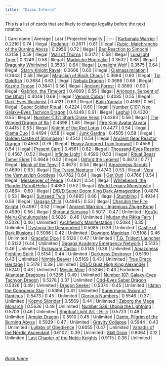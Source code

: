 ```yaml
---
title:  "Disco Inferno"
---
```


This is a list of cards that are likely to change legality before the next rotation.

| Card name | Average | Last | Projected legality |
| :-- |
[Karbonala Warrior](https://db.ygoprodeck.com/card/?search=Karbonala%20Warrior) | 0.2216 | 0.74 | Illegal |
[Rodenut](https://db.ygoprodeck.com/card/?search=Rodenut) | 0.2671 | 0.61 | Illegal |
[Rubic, Malebranche of the Burning Abyss](https://db.ygoprodeck.com/card/?search=Rubic,%20Malebranche%20of%20the%20Burning%20Abyss) | 0.2956 | 0.72 | Illegal |
[Bad Reaction to Simochi](https://db.ygoprodeck.com/card/?search=Bad%20Reaction%20to%20Simochi) | 0.3158 | 0.59 | Illegal |
[Wall of Thorns](https://db.ygoprodeck.com/card/?search=Wall%20of%20Thorns) | 0.3172 | 0.58 | Illegal |
[Lunalight Tiger](https://db.ygoprodeck.com/card/?search=Lunalight%20Tiger) | 0.3249 | 0.58 | Illegal |
[Madolche Hootcake](https://db.ygoprodeck.com/card/?search=Madolche%20Hootcake) | 0.3502 | 0.68 | Illegal |
[Dragunity Whirlwind](https://db.ygoprodeck.com/card/?search=Dragunity%20Whirlwind) | 0.3533 | 0.64 | Illegal |
[Lunalight Wolf](https://db.ygoprodeck.com/card/?search=Lunalight%20Wolf) | 0.3575 | 0.64 | Illegal |
[Starry Knight Rayel](https://db.ygoprodeck.com/card/?search=Starry%20Knight%20Rayel) | 0.3608 | 0.60 | Illegal |
[Ojamassimilation](https://db.ygoprodeck.com/card/?search=Ojamassimilation) | 0.3643 | 0.58 | Illegal |
[Magician of Black Chaos](https://db.ygoprodeck.com/card/?search=Magician%20of%20Black%20Chaos) | 0.3684 | 0.60 | Illegal |
[Tin Goldfish](https://db.ygoprodeck.com/card/?search=Tin%20Goldfish) | 0.3684 | 0.63 | Illegal |
[Nebula Dragon](https://db.ygoprodeck.com/card/?search=Nebula%20Dragon) | 0.3698 | 0.68 | Illegal |
[Kozmo Tincan](https://db.ygoprodeck.com/card/?search=Kozmo%20Tincan) | 0.3841 | 0.56 | Illegal |
[Ancient Forest](https://db.ygoprodeck.com/card/?search=Ancient%20Forest) | 0.3860 | 0.90 | Illegal |
[Gabrion, the Timelord](https://db.ygoprodeck.com/card/?search=Gabrion,%20the%20Timelord) | 0.4009 | 0.55 | Illegal |
[Arionpos, Serpent of the Ghoti](https://db.ygoprodeck.com/card/?search=Arionpos,%20Serpent%20of%20the%20Ghoti) | 0.4049 | 0.69 | Illegal |
[Venom Cobra](https://db.ygoprodeck.com/card/?search=Venom%20Cobra) | 0.4085 | 0.55 | Illegal |
[Dark-Eyes Illusionist](https://db.ygoprodeck.com/card/?search=Dark-Eyes%20Illusionist) | 0.4121 | 0.63 | Illegal |
[Bujin Yamato](https://db.ygoprodeck.com/card/?search=Bujin%20Yamato) | 0.4169 | 0.56 | Illegal |
[Super Soldier Ritual](https://db.ygoprodeck.com/card/?search=Super%20Soldier%20Ritual) | 0.4224 | 0.60 | Illegal |
[Number C107: Neo Galaxy-Eyes Tachyon Dragon](https://db.ygoprodeck.com/card/?search=Number%20C107:%20Neo%20Galaxy-Eyes%20Tachyon%20Dragon) | 0.4248 | 0.61 | Illegal |
[Leghul](https://db.ygoprodeck.com/card/?search=Leghul) | 0.4320 | 0.55 | Illegal |
[Number C32: Shark Drake Veiss](https://db.ygoprodeck.com/card/?search=Number%20C32:%20Shark%20Drake%20Veiss) | 0.4393 | 0.56 | Illegal |
[The Winged Dragon of Ra](https://db.ygoprodeck.com/card/?search=The%20Winged%20Dragon%20of%20Ra) | 0.4398 | 1.48 | Illegal |
[Fire King Avatar Arvata](https://db.ygoprodeck.com/card/?search=Fire%20King%20Avatar%20Arvata) | 0.4415 | 0.53 | Illegal |
[Knight of the Red Lotus](https://db.ygoprodeck.com/card/?search=Knight%20of%20the%20Red%20Lotus) | 0.4477 | 0.54 | Illegal |
[Ojama Duo](https://db.ygoprodeck.com/card/?search=Ojama%20Duo) | 0.4494 | 0.58 | Illegal |
[Junk Gardna](https://db.ygoprodeck.com/card/?search=Junk%20Gardna) | 0.4505 | 0.58 | Illegal |
[Golden Castle of Stromberg](https://db.ygoprodeck.com/card/?search=Golden%20Castle%20of%20Stromberg) | 0.4542 | 0.54 | Illegal |
[Ancient Gear Reactor Dragon](https://db.ygoprodeck.com/card/?search=Ancient%20Gear%20Reactor%20Dragon) | 0.4553 | 0.76 | Illegal |
[Heavy Armored Train Ironwolf](https://db.ygoprodeck.com/card/?search=Heavy%20Armored%20Train%20Ironwolf) | 0.4559 | 0.54 | Illegal |
[Present Card](https://db.ygoprodeck.com/card/?search=Present%20Card) | 0.4561 | 0.62 | Illegal |
[Thousand-Eyes Restrict](https://db.ygoprodeck.com/card/?search=Thousand-Eyes%20Restrict) | 0.4567 | 0.52 | Illegal |
[Infinite Light](https://db.ygoprodeck.com/card/?search=Infinite%20Light) | 0.4590 | 0.53 | Illegal |
[Ritual Beast Tamer Elder](https://db.ygoprodeck.com/card/?search=Ritual%20Beast%20Tamer%20Elder) | 0.4649 | 0.52 | Illegal |
[Gilford the Legend](https://db.ygoprodeck.com/card/?search=Gilford%20the%20Legend) | 0.4673 | 0.77 | Illegal |
[Monk of the Tenyi](https://db.ygoprodeck.com/card/?search=Monk%20of%20the%20Tenyi) | 0.4673 | 0.54 | Illegal |
[Amazoness Scouts](https://db.ygoprodeck.com/card/?search=Amazoness%20Scouts) | 0.4699 | 0.63 | Illegal |
[The Tyrant Neptune](https://db.ygoprodeck.com/card/?search=The%20Tyrant%20Neptune) | 0.4743 | 0.53 | Illegal |
[Vera the Vernusylph Goddess](https://db.ygoprodeck.com/card/?search=Vera%20the%20Vernusylph%20Goddess) | 0.4762 | 0.64 | Illegal |
[Get Out!](https://db.ygoprodeck.com/card/?search=Get%20Out!) | 0.4766 | 0.54 | Illegal |
[Messenger of Peace](https://db.ygoprodeck.com/card/?search=Messenger%20of%20Peace) | 0.4821 | 0.54 | Illegal |
[Whitebeard, the Plunder Patroll Helm](https://db.ygoprodeck.com/card/?search=Whitebeard,%20the%20Plunder%20Patroll%20Helm) | 0.4850 | 0.52 | Illegal |
[World Legacy Monstrosity](https://db.ygoprodeck.com/card/?search=World%20Legacy%20Monstrosity) | 0.4864 | 0.60 | Illegal |
[D/D/D Super Doom King Dark Armageddon](https://db.ygoprodeck.com/card/?search=D/D/D%20Super%20Doom%20King%20Dark%20Armageddon) | 0.4874 | 0.53 | Illegal |
[Sunseed Twin](https://db.ygoprodeck.com/card/?search=Sunseed%20Twin) | 0.4885 | 0.66 | Illegal |
[Stumbling](https://db.ygoprodeck.com/card/?search=Stumbling) | 0.4934 | 0.56 | Illegal |
[Gagaga Child](https://db.ygoprodeck.com/card/?search=Gagaga%20Child) | 0.4945 | 0.53 | Illegal |
[Charubin the Fire Knight](https://db.ygoprodeck.com/card/?search=Charubin%20the%20Fire%20Knight) | 0.4987 | 0.52 | Illegal |
[Ancient Warriors - Ingenious Zhuge Kong](https://db.ygoprodeck.com/card/?search=Ancient%20Warriors%20-%20Ingenious%20Zhuge%20Kong) | 0.4999 | 0.56 | Illegal |
[Shiranui Sunsaga](https://db.ygoprodeck.com/card/?search=Shiranui%20Sunsaga) | 0.5017 | 0.47 | Unlimited |
[Koa'ki Meiru Ghoulungulate](https://db.ygoprodeck.com/card/?search=Koa'ki%20Meiru%20Ghoulungulate) | 0.5026 | 0.46 | Unlimited |
[Mudan the Rikka Fairy](https://db.ygoprodeck.com/card/?search=Mudan%20the%20Rikka%20Fairy) | 0.5026 | 0.46 | Unlimited |
[Archfiend's Manifestation](https://db.ygoprodeck.com/card/?search=Archfiend's%20Manifestation) | 0.5084 | 0.35 | Unlimited |
[Dystopia the Despondent](https://db.ygoprodeck.com/card/?search=Dystopia%20the%20Despondent) | 0.5085 | 0.39 | Unlimited |
[Castle of Dark Illusions](https://db.ygoprodeck.com/card/?search=Castle%20of%20Dark%20Illusions) | 0.5096 | 0.42 | Unlimited |
[Downerd Magician](https://db.ygoprodeck.com/card/?search=Downerd%20Magician) | 0.5108 | 0.46 | Unlimited |
[Graceful Dice](https://db.ygoprodeck.com/card/?search=Graceful%20Dice) | 0.5126 | 0.47 | Unlimited |
[T.G. Trident Launcher](https://db.ygoprodeck.com/card/?search=T.G.%20Trident%20Launcher) | 0.5132 | 0.44 | Unlimited |
[Gagaga Academy Emergency Network](https://db.ygoprodeck.com/card/?search=Gagaga%20Academy%20Emergency%20Network) | 0.5135 | 0.46 | Unlimited |
[Evilswarm Castor](https://db.ygoprodeck.com/card/?search=Evilswarm%20Castor) | 0.5145 | 0.39 | Unlimited |
[Amazoness Fighting Spirit](https://db.ygoprodeck.com/card/?search=Amazoness%20Fighting%20Spirit) | 0.5154 | 0.44 | Unlimited |
[Darkness Destroyer](https://db.ygoprodeck.com/card/?search=Darkness%20Destroyer) | 0.5169 | 0.43 | Unlimited |
[Nimble Beaver](https://db.ygoprodeck.com/card/?search=Nimble%20Beaver) | 0.5169 | 0.43 | Unlimited |
[True Draco Heritage](https://db.ygoprodeck.com/card/?search=True%20Draco%20Heritage) | 0.5178 | 0.39 | Unlimited |
[D/D/D Gust High King Alexander](https://db.ygoprodeck.com/card/?search=D/D/D%20Gust%20High%20King%20Alexander) | 0.5240 | 0.43 | Unlimited |
[Mystic Mine](https://db.ygoprodeck.com/card/?search=Mystic%20Mine) | 0.5246 | 0.43 | Forbidden |
[Atlantean Dragoons](https://db.ygoprodeck.com/card/?search=Atlantean%20Dragoons) | 0.5255 | 0.49 | Unlimited |
[Number 107: Galaxy-Eyes Tachyon Dragon](https://db.ygoprodeck.com/card/?search=Number%20107:%20Galaxy-Eyes%20Tachyon%20Dragon) | 0.5278 | 0.37 | Unlimited |
[Odd-Eyes Saber Dragon](https://db.ygoprodeck.com/card/?search=Odd-Eyes%20Saber%20Dragon) | 0.5326 | 0.49 | Unlimited |
[Dragon Seeker](https://db.ygoprodeck.com/card/?search=Dragon%20Seeker) | 0.5374 | 0.45 | Unlimited |
[Idaten the Conqueror Star](https://db.ygoprodeck.com/card/?search=Idaten%20the%20Conqueror%20Star) | 0.5394 | 0.41 | Unlimited |
[Supermagic Sword of Raptinus](https://db.ygoprodeck.com/card/?search=Supermagic%20Sword%20of%20Raptinus) | 0.5473 | 0.45 | Unlimited |
[Glorious Numbers](https://db.ygoprodeck.com/card/?search=Glorious%20Numbers) | 0.5546 | 0.37 | Unlimited |
[Kozmo Sliprider](https://db.ygoprodeck.com/card/?search=Kozmo%20Sliprider) | 0.5569 | 0.44 | Unlimited |
[Zaborg the Mega Monarch](https://db.ygoprodeck.com/card/?search=Zaborg%20the%20Mega%20Monarch) | 0.5636 | 0.48 | Unlimited |
[Number S39: Utopia the Lightning](https://db.ygoprodeck.com/card/?search=Number%20S39:%20Utopia%20the%20Lightning) | 0.5703 | 0.46 | Unlimited |
[Spiritual Light Art - Hijiri](https://db.ygoprodeck.com/card/?search=Spiritual%20Light%20Art%20-%20Hijiri) | 0.5723 | 0.48 | Unlimited |
[Amulet Dragon](https://db.ygoprodeck.com/card/?search=Amulet%20Dragon) | 0.5910 | 0.45 | Unlimited |
[Dante, Pilgrim of the Burning Abyss](https://db.ygoprodeck.com/card/?search=Dante,%20Pilgrim%20of%20the%20Burning%20Abyss) | 0.5929 | 0.47 | Unlimited |
[Gravity Collapse](https://db.ygoprodeck.com/card/?search=Gravity%20Collapse) | 0.5944 | 0.43 | Unlimited |
[Lullaby of Obedience](https://db.ygoprodeck.com/card/?search=Lullaby%20of%20Obedience) | 0.6055 | 0.47 | Unlimited |
[Vanadis of the Nordic Ascendant](https://db.ygoprodeck.com/card/?search=Vanadis%20of%20the%20Nordic%20Ascendant) | 0.6102 | 0.39 | Unlimited |
[Skill Drain](https://db.ygoprodeck.com/card/?search=Skill%20Drain) | 0.8064 | 0.12 | Unlimited |
[Last Chapter of the Noble Knights](https://db.ygoprodeck.com/card/?search=Last%20Chapter%20of%20the%20Noble%20Knights) | 0.9115 | 0.38 | Unlimited |

<br>

###### [Back home](index)